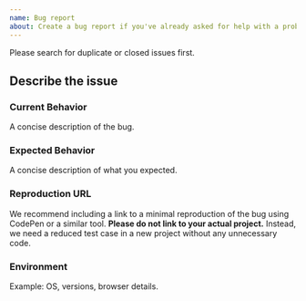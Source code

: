 ```yaml
---
name: Bug report
about: Create a bug report if you've already asked for help with a problem and confirmed something is broken with Pico CSS.
---
```


Please search for duplicate or closed issues first.

## Describe the issue

### Current Behavior

A concise description of the bug.

### Expected Behavior

A concise description of what you expected.

### Reproduction URL

We recommend including a link to a minimal reproduction of the bug using CodePen or a similar tool.
**Please do not link to your actual project.** Instead, we need a reduced test case in a new project without any unnecessary code.

### Environment

Example: OS, versions, browser details.
